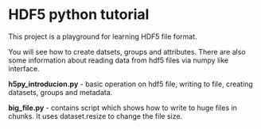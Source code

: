 # HDF5 python tutorial

This project is a playground for learning HDF5 file format.


You will see how to create datsets, groups and attributes.
There are also some information about reading data from hdf5 files via numpy like
interface.

**h5py_introducion.py** - basic operation on hdf5 file, writing to file, creating datasets, 
groups and metadata.

**big_file.py** - contains script which shows how to write to huge files in chunks.
It uses dataset.resize to change the file size.

